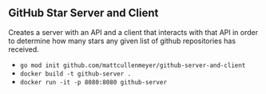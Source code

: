 ## GitHub Star Server and Client

Creates a server with an API and a client that interacts with that API in order to determine how many stars any given list of github repositories has received.

* `go mod init github.com/mattcullenmeyer/github-server-and-client`
* `docker build -t github-server .`
* `docker run -it -p 8080:8080 github-server`